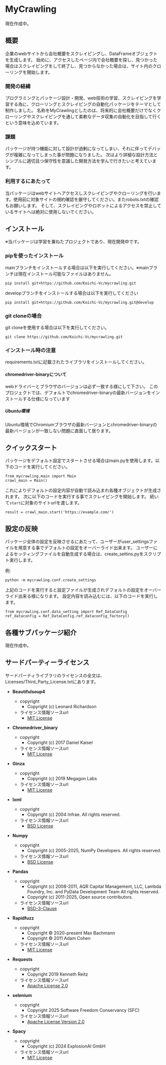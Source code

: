 # MyCrawling
現在作成中。


## 概要
企業のwebサイトから会社概要をスクレイピングし、DataFrameオブジェクトを生成します。
始めに、アクセスしたページ内で会社概要を探し、見つかった場合はスクレイピングをして終了し、見つからなかった場合は、サイト内のクローリングを開始します。


### 開発の経緯
プログラミングとパッケージ設計・開発、web技術の学習、スクレイピングを学習する為に、クローリングとスクレイピングの自動化パッケージをテーマとして制作しました。
名称をMyCrawlingとしたのは、将来的に会社概要だけでなくクローリングやスクレイピングを通して柔軟なデータ収集の自動化を目指して行くという意味を込めています。


### 課題
パッケージが持つ機能に対して設計が過剰になってしまい、それに伴ってデバッグが複雑になってしまった事が問題になりました。
次はより詳細な設計方法とシンプルに適切且つ保守性を意識した開発方法を学んで行きたいと考えています。

### 利用するにあたって
当パッケージはwebサイトへアクセスしスクレイピングやクローリングを行います。使用前に対象サイトの規約確認を厳守してください。またrobots.txtの確認もお願いします。
そして、スクレイピングやロボットによるアクセスを禁止しているサイトへは絶対に使用しないでください。


## インストール
※当パッケージは学習を兼ねたプロジェクトであり、現在開発中です。

### pipを使ったインストール
mainブランチをインストールする場合は以下を実行してください。※mainブランチは現在インストール可能なファイルはありません。

`pip install git+https://github.com/Koichi-Vc/mycrawling.git `

developブランチをインストールする場合は以下を実行してください

`pip install git+https://github.com/Koichi-Vc/mycrawling.git@develop`

### git cloneの場合

git cloneを使用する場合は以下を実行してください。

`git clone https://github.com/Koichi-Vc/mycrawling.git`

### インストール時の注意
requirements.txtに記載されたライブラリをインストールしてください。

#### chromedriver-binaryについて
webドライバーとブラウザのバージョンは必ず一致する様にして下さい。
このプロジェクトでは、デフォルトでchromedriver-binaryの最新バージョンをインストールする仕様になっています

##### Ubuntu環境
Ubuntu環境でChromiumブラウザの最新バージョンとchromedriver-binaryの最新バージョンが一致しない問題に直面して居ります。


## クイックスタート

パッケージをデフォルト設定でスタートさせる場合はmain.pyを使用します。以下のコードを実行してください。

```
from mycrawling.main import Main
crawl_main = Main()
```
これによりデフォルトの設定内容が自動で読み込まれ各種オブジェクトが生成されます。
次に以下のコードを実行する事でスクレイピングを開始します。
続いて`start`に対象のサイトurlを渡します。

`result = crawl_main.start('https://example.com/')`


## 設定の反映
パッケージ全体の設定を反映させるにあたって、ユーザーがuser_settingsファイルを用意する事でデフォルトの設定をオーバーライド出来ます。
ユーザーによるセッティングファイルを自動生成する場合は、create_settins.pyをスクリプト実行します。

例:
```
python -m mycrawling.conf.create_settings
```
上記のコードを実行すると設定ファイルが生成されデフォルトの設定をオーバーライド出来る様になります。
設定内容を読み込むには、以下のコードを実行します。

```
from mycrawling.conf.data_setting import Ref_DataConfig
ref_dataconfig = Ref_DataConfig.ref_dataconfig_factory()
```


## 各種サブパッケージ紹介
現在作成中。


## サードパーティーライセンス
サードパーティライブラリのライセンスの全文は、Licenses/Third_Party_License.txtにあります。

- **Beautifulsoup4**
    - copyright
        - Copyright (c) Leonard Richardson
    - ライセンス情報ソースurl
        - [MIT License](https://github.com/deepin-community/beautifulsoup4/blob/master/LICENSE)


- **Chromedriver_binary**
    - copyright
        - Copyright (c) 2017 Daniel Kaiser
    - ライセンス情報ソースurl
        - [MIT License](https://github.com/danielkaiser/python-chromedriver-binary/blob/master/LICENSE)


- **Ginza**
    - copyright
        - Copyright (c) 2019 Megagon Labs
    - ライセンス情報ソースurl
        - [MIT License](https://github.com/megagonlabs/ginza/blob/master/LICENSE)

- **lxml**
    - copyright
        - Copyright (c) 2004 Infrae. All rights reserved.
    - ライセンス情報ソースurl
        - [BSD License](https://github.com/lxml/lxml/blob/master/doc/licenses/BSD.txt)

- **Numpy**
    - copyright
        - Copyright (c) 2005-2025, NumPy Developers. All rights reserved.
    - ライセンス情報ソースurl
        - [BSD License](https://github.com/numpy/numpy/blob/main/LICENSE.txt)


- **Pandas**
    - copyright
        - Copyright (c) 2008-2011, AQR Capital Management, LLC, Lambda Foundry, Inc. and PyData Development Team
        All rights reserved.
        - Copyright (c) 2011-2025, Open source contributors.
    - ライセンス情報ソースurl
        - [BSD-3-Clause](https://github.com/pandas-dev/pandas/blob/main/LICENSE)


- **Rapidfuzz**
    - copyright
        - Copyright © 2020-present Max Bachmann
        - Copyright © 2011 Adam Cohen
    - ライセンス情報ソースurl
        - [MIT License](https://github.com/rapidfuzz/RapidFuzz/blob/main/LICENSE)


- **Requests**
    - copyright
        - Copyright 2019 Kenneth Reitz
    - ライセンス情報ソースurl
        - [Apache License 2.0](https://github.com/psf/requests/blob/main/LICENSE)


- **selenium**
    - copyright
        - Copyright 2025 Software Freedom Conservancy (SFC)
    - ライセンス情報ソースurl
        - [Apache License Version 2.0](https://github.com/SeleniumHQ/selenium/blob/trunk/LICENSE)


- **Spacy**
    - copyright
        - Copyright (c) 2024 ExplosionAI GmbH
    - ライセンス情報ソースurl
        - [MIT License](https://github.com/explosion/spacy-layout/blob/main/LICENSE)

